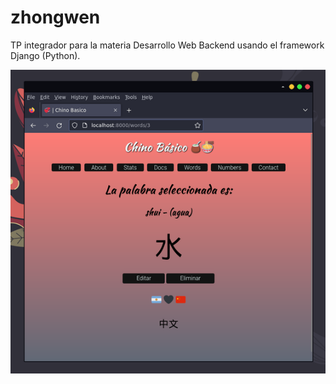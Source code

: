 # zhongwen
TP integrador para la materia Desarrollo Web Backend usando el framework Django (Python).

![captura de pantalla de la home](./snapshot.png)
